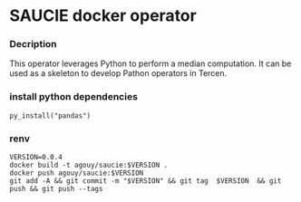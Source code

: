 # SAUCIE docker operator

### Decription

This operator leverages Python to perform a median computation. It can be used as a skeleton to develop Pathon operators in Tercen.

### install python dependencies

`py_install("pandas")`

### renv

```
VERSION=0.0.4
docker build -t agouy/saucie:$VERSION .
docker push agouy/saucie:$VERSION
git add -A && git commit -m "$VERSION" && git tag  $VERSION  && git push && git push --tags
```